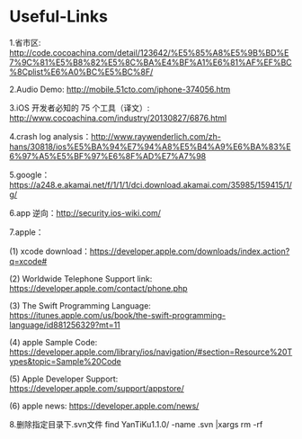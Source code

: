 Useful-Links
=============

1.省市区: http://code.cocoachina.com/detail/123642/%E5%85%A8%E5%9B%BD%E7%9C%81%E5%B8%82%E5%8C%BA%E4%BF%A1%E6%81%AF%EF%BC%8Cplist%E6%A0%BC%E5%BC%8F/

2.Audio Demo: http://mobile.51cto.com/iphone-374056.htm

3.iOS 开发者必知的 75 个工具（译文）: http://www.cocoachina.com/industry/20130827/6876.html

4.crash log analysis：http://www.raywenderlich.com/zh-hans/30818/ios%E5%BA%94%E7%94%A8%E5%B4%A9%E6%BA%83%E6%97%A5%E5%BF%97%E6%8F%AD%E7%A7%98

5.google： https://a248.e.akamai.net/f/1/1/1/dci.download.akamai.com/35985/159415/1/g/

6.app 逆向：http://security.ios-wiki.com/

7.apple：

 (1) xcode download：https://developer.apple.com/downloads/index.action?q=xcode#

 (2) Worldwide Telephone Support link: https://developer.apple.com/contact/phone.php

 (3) The Swift Programming Language: https://itunes.apple.com/us/book/the-swift-programming-language/id881256329?mt=11
 
 (4) apple Sample Code: https://developer.apple.com/library/ios/navigation/#section=Resource%20Types&topic=Sample%20Code
 
 (5) Apple Developer Support: https://developer.apple.com/support/appstore/
 
 (6) apple news: https://developer.apple.com/news/

8.删除指定目录下.svn文件 find YanTiKu1.1.0/ -name .svn |xargs rm -rf
